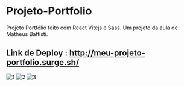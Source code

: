 # Projeto-Portfolio

Projeto Portfólio feito com React Vitejs e Sass. Um projeto da aula de Matheus Battisti.

## Link de Deploy : http://meu-projeto-portfolio.surge.sh/

![1](https://user-images.githubusercontent.com/102266417/209726199-647acb54-af7e-4c9e-9f8e-da02ea11f105.png)
![2](https://user-images.githubusercontent.com/102266417/209726201-5ae53e57-a654-4ac9-bac6-445d74040cbf.png)
![3](https://user-images.githubusercontent.com/102266417/209726345-07fe1a06-a668-4615-a997-dfe81d0cd345.png)
